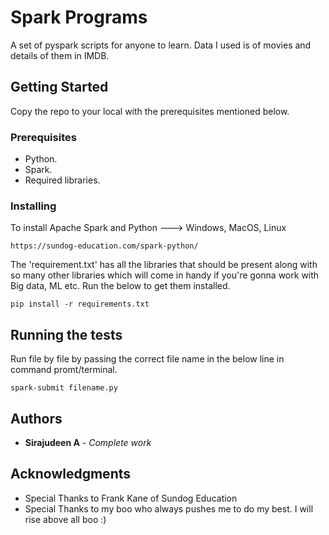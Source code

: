 # Spark Programs

A set of pyspark scripts for anyone to learn. Data I used is of movies and details of them in IMDB.

## Getting Started

Copy the repo to your local with the prerequisites mentioned below.

### Prerequisites
 
 * Python.
 * Spark.
 * Required libraries.

### Installing

To install Apache Spark and Python ---> Windows, MacOS, Linux

```
https://sundog-education.com/spark-python/
```

The 'requirement.txt' has all the libraries that should be present along with so many other libraries which will come in handy if you're gonna work with Big data, ML etc. Run the below to get them installed.
 
```
pip install -r requirements.txt
```

## Running the tests

Run file by file by passing the correct file name in the below line in command promt/terminal.

```
spark-submit filename.py
```

## Authors

* **Sirajudeen A** - *Complete work* 

## Acknowledgments

* Special Thanks to Frank Kane of Sundog Education 
* Special Thanks to my boo who always pushes me to do my best. I will rise above all boo :)


